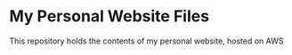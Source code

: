 # My Personal Website Files

This repository holds the contents of my personal website, hosted on AWS
